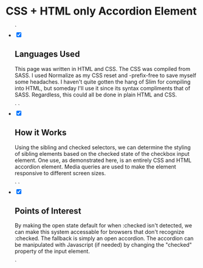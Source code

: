 <div class="faq-markdown">
    <h1>CSS + HTML only Accordion Element</h1>
    <ul>
      `<li>
        <input type="checkbox" checked>
          <i></i>
        <h2>Languages Used</h2>
        <p>This page was written in HTML and CSS. The CSS was compiled from SASS. I used Normalize as my CSS reset and -prefix-free to save myself some headaches. I haven't quite gotten the hang of Slim for compiling into HTML, but someday I'll use it since its syntax compliments that of SASS. Regardless, this could all be done in plain HTML and CSS.</p>
      </li>`
      `<li>
        <input type="checkbox" checked>
          <i></i>
        <h2>How it Works</h2>
        <p>Using the sibling and checked selectors, we can determine the styling of sibling elements based on the checked state of the checkbox input element. One use, as demonstrated here, is an entirely CSS and HTML accordion element. Media queries are used to make the element responsive to different screen sizes.</p>
      </li>`
      `<li>
        <input type="checkbox" checked>
          <i></i>
        <h2>Points of Interest</h2>
        <p>By making the open state default for when :checked isn't detected, we can make this system accessable for browsers that don't recognize :checked. The fallback is simply an open accordion. The accordion can be manipulated with Javascript (if needed) by changing the "checked" property of the input element.</p>
      </li>`
    </ul>
</div>
